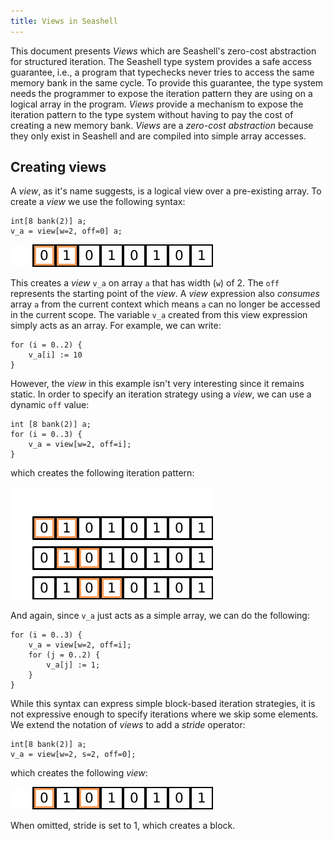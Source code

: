 ```yaml
---
title: Views in Seashell
---
```


This document presents _Views_ which are Seashell's zero-cost abstraction for
structured iteration. The Seashell type system provides a safe access
guarantee, i.e., a program that typechecks never tries to access the same
memory bank in the same cycle. To provide this guarantee, the type system
needs the programmer to expose the iteration pattern they are using on a
logical array in the program. _Views_ provide a mechanism to expose the iteration
pattern to the type system without having to pay the cost of creating a new memory
bank. _Views_ are a _zero-cost abstraction_ because they only exist in Seashell
and are compiled into simple array accesses.

## Creating views

A _view_, as it's name suggests, is a logical view over a pre-existing array.
To create a _view_ we use the following syntax:

```
int[8 bank(2)] a;
v_a = view[w=2, off=0] a;
```

![A width 2 view over an array](./img/row-view.png)

This creates a _view_ `v_a` on array `a` that has width (`w`) of 2. The `off`
represents the starting point of the _view_. A _view_ expression
also _consumes_ array `a` from the current context which means `a` can no
longer be accessed in the current scope. The variable `v_a` created from this
view expression simply acts as an array. For example, we can write:

```
for (i = 0..2) {
    v_a[i] := 10
}
```

However, the _view_ in this example isn't very interesting since it remains
static. In order to specify an iteration strategy using a _view_, we can use
a dynamic `off` value:

```
int [8 bank(2)] a;
for (i = 0..3) {
    v_a = view[w=2, off=i];
}
```

which creates the following iteration pattern:

![](./img/row-view-seq.png)

And again, since `v_a` just acts as a simple array, we can do the following:

```
for (i = 0..3) {
    v_a = view[w=2, off=i];
    for (j = 0..2) {
        v_a[j] := 1;
    }
}
```

While this syntax can express simple block-based iteration strategies, it is
not expressive enough to specify iterations where we skip some elements. We
extend the notation of _views_ to add a _stride_ operator:

```
int[8 bank(2)] a;
v_a = view[w=2, s=2, off=0];
```

which creates the following _view_:

![](./img/row-view-stride.png)

When omitted, stride is set to $1$, which creates a block.
